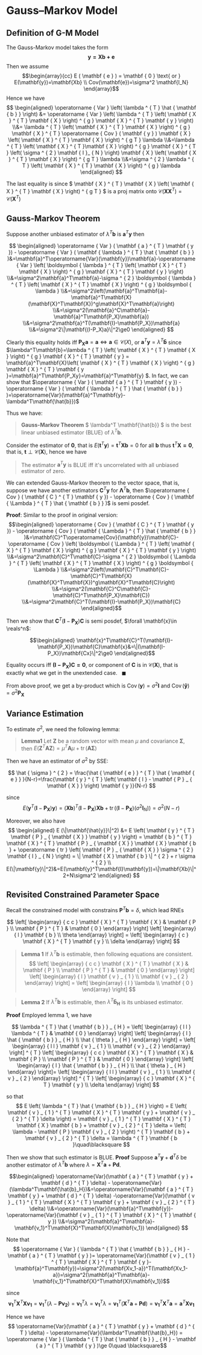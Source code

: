 # Gauss–Markov Model

## Definition of G-M Model

The Gauss-Markov model takes the form $$ \mathbf{y=Xb+e} $$ Then we assume
$$\begin{array}{cc}
E ( \mathbf { e } ) = \mathbf { 0 } \text{ or } E(\mathbf{y})=\mathbf{Xb} \\
Cov(\mathbf{e})=\sigma^2 \mathbf{I_N}
\end{array}$$Hence we have
$$ \begin{aligned}
\operatorname { Var } \left( \lambda ^ { T } \hat { \mathbf { b } } \right) &= \operatorname { Var } \left( \lambda ^ { T } \left( \mathbf { X } ^ { T } \mathbf { X } \right) ^ { g } \mathbf { X } ^ { T } \mathbf { y } \right)
\\&= \lambda ^ { T } \left( \mathbf { X } ^ { T } \mathbf { X } \right) ^ { g } \mathbf { X } ^ { T } \operatorname { Cov } ( \mathbf { y } ) \mathbf { X } \left( \mathbf { X } ^ { T } \mathbf { X } \right) ^ { g T } \lambda
\\&=\lambda ^ { T } \left( \mathbf { X } ^ { T }\mathbf { X } \right) ^ { g } \mathbf { X } ^ { T } \left( \sigma ^ { 2 } \mathbf { I }_ { N } \right) \mathbf { X } \left( \mathbf { X } ^ { T } \mathbf { X } \right) ^ { g T } \lambda
\\&=\sigma ^ { 2 } \lambda ^ { T } \left( \mathbf { X } ^ { T } \mathbf { X } \right) ^ { g } \lambda
\end{aligned} $$

The last equality is since $ \mathbf { X } ^ { T } \mathbf { X } \left( \mathbf { X } ^ { T } \mathbf { X } \right) ^ { g T } $ is a proj matrix onto $\mathcal{C}(\mathbf{X}\mathbf{X}^T)=\mathcal{C}(\mathbf{X}^T)$ 

## Gauss-Markov Theorem

Suppose another unbiased estimator of $\lambda^T\mathbf{b}$ is $\mathbf{a}^T\mathbf{y}$ then

$$ \begin{aligned}
    \operatorname { Var } ( \mathbf { a } ^ { T } \mathbf { y }) - \operatorname { Var } ( \mathbf { \lambda } ^ { T } \hat { \mathbf { b } } )&=\mathbf{a}^T\operatorname{Var}(\mathbf{y})\mathbf{a}-\operatorname { Var } \left( \boldsymbol { \lambda } ^ { T } \left( \mathbf { X } ^ { T } \mathbf { X } \right) ^ { g } \mathbf { X } ^ { T } \mathbf { y } \right)
\\&=\sigma^2\mathbf{a}^T\mathbf{a}-\sigma ^ { 2 } \boldsymbol { \lambda } ^ { T } \left( \mathbf { X } ^ { T } \mathbf { X } \right) ^ { g } \boldsymbol { \lambda }
\\&=\sigma^2\left(\mathbf{a}^T\mathbf{a}-\mathbf{a}^T\mathbf{X}(\mathbf{X}^T\mathbf{X})^g\mathbf{X}^T\mathbf{a}\right)
\\&=\sigma^2(\mathbf{a}^C\mathbf{a}-\mathbf{a}^T\mathbf{P_X}\mathbf{a})
\\&=\sigma^2\mathbf{a}^T(\mathbf{I}-\mathbf{P_X})\mathbf{a}
\\&=\sigma^2\|\mathbf{(I-P_X)a}\|^2\ge0
\end{aligned} $$

Clearly this equality holds iff $\mathbf{P_Xa}=\mathbf{a}\iff\mathbf{a}\in \mathcal{C}(X)$, or $\mathbf{a}^T\mathbf{y}=\lambda^T\mathbf{\hat{b}}$ since $\lambda^T\mathbf{b}=\lambda ^ { T } \left( \mathbf { X } ^ { T } \mathbf { X } \right) ^ { g } \mathbf { X } ^ { T } \mathbf { y } = \mathbf{a}^T\mathbf{X}\left( \mathbf { X } ^ { T } \mathbf { X } \right) ^ { g } \mathbf { X } ^ { T } \mathbf { y }=\mathbf{a}^T\mathbf{P_Xy}=\mathbf{a}^T\mathbf{y} $. In fact, we can show that $\operatorname { Var } ( \mathbf { a } ^ { T } \mathbf { y }) - \operatorname { Var } ( \mathbf { \lambda } ^ { T } \hat { \mathbf { b } } )=\operatorname{Var}(\mathbf{a}^T\mathbf{y}-\lambda^T\mathbf{\hat{b}})$

Thus we have:

> **Gauss-Markov Theorem** $ \lambda^T \mathbf{\hat{b}} $ is the best linear unbiased estimator (BLUE) of $\lambda^T\mathbf{b}$.

Consider the estimator of $\mathbf{0}$, that is $E(\mathbf{t}^T\mathbf{y})=\mathbf{t}^T\mathbf{Xb}=0$ for all $\mathbf{b}$ thus $\mathbf{t}^T\mathbf{X=0}$, that is, $\mathbf{t} \perp \mathcal{C}(\mathbf{X})$, hence we have

> The estimator $\mathbf{a}^T\mathbf{y}$ is BLUE iff it's uncorrelated with all unbiased estimator of zero.

We can extended Gauss-Markov theorem to the vector space, that is, suppose we have another estimators $\mathbf{C}^T\mathbf{y}$ for $\mathbf{\Lambda}^T\mathbf{b}$, then $\operatorname { Cov } ( \mathbf { C } ^ { T } \mathbf { y }) - \operatorname { Cov } ( \mathbf { \Lambda } ^ { T } \hat { \mathbf { b } } )$ is semi posdef.

**Proof**:
Similar to the proof in original version:
$$\begin{aligned}
    \operatorname { Cov } ( \mathbf { C } ^ { T } \mathbf { y }) - \operatorname { Cov } ( \mathbf { \Lambda } ^ { T } \hat { \mathbf { b } } )&=\mathbf{C}^T\operatorname{Cov}(\mathbf{y})\mathbf{C}-\operatorname { Cov } \left( \boldsymbol { \Lambda } ^ { T } \left( \mathbf { X } ^ { T } \mathbf { X } \right) ^ { g } \mathbf { X } ^ { T } \mathbf { y } \right)
\\&=\sigma^2\mathbf{C}^T\mathbf{C}-\sigma ^ { 2 } \boldsymbol { \Lambda } ^ { T } \left( \mathbf { X } ^ { T } \mathbf { X } \right) ^ { g } \boldsymbol { \Lambda }
\\&=\sigma^2\left(\mathbf{C}^T\mathbf{C}-\mathbf{C}^T\mathbf{X}(\mathbf{X}^T\mathbf{X})^g\mathbf{X}^T\mathbf{C}\right)
\\&=\sigma^2(\mathbf{C}^C\mathbf{C}-\mathbf{C}^T\mathbf{P_X}\mathbf{C})
\\&=\sigma^2\mathbf{C}^T(\mathbf{I}-\mathbf{P_X})\mathbf{C}
\end{aligned}$$

Then we show that $\mathbf{C}^T(\mathbf{I}-\mathbf{P_X})\mathbf{C}$ is semi posdef, $\forall \mathbf{x}\in \reals^n$:

$$\begin{aligned}
 \mathbf{x}^T\mathbf{C}^T(\mathbf{I}-\mathbf{P_X})\mathbf{C}\mathbf{x}&=\|(\mathbf{I-P_X})\mathbf{Cx}\|^2\ge0
\end{aligned}$$

Equality occurs iff $\mathbf{(I-P_X)C=0}$, or component of $\mathbf{C}$ is in $\mathcal{C}(\mathcal{\mathbf{X}})$, that is exactly what we get in the unextended case.  $\ \ \blacksquare$

From above proof, we get a by-product which is $\operatorname{Cov}(\mathbf{y})=\sigma^2\mathbf{I}$ and $\operatorname{Cov}(\mathbf{\hat{y}})=\sigma^2\mathbf{P_X}$

## Variance Estimation

To estimate $\sigma^2$, we need the following lemma:

> **Lemma1** Let $\mathbf{Z}$ be a random vector with mean $\mu$ and covariance $\mathbf{\Sigma}$, then $E \left( \mathbf { Z } ^ { T } \mathbf { A } \mathbf { Z } \right) = \mu ^ { T } \mathbf { A } \mu + \operatorname { tr } ( \mathbf { A } \mathbf { \Sigma } )$

Then we have an estimator of $\sigma^2$ by SSE:

$$ \hat { \sigma } ^ { 2 } = \frac{\hat { \mathbf { e } } ^ { T } \hat { \mathbf { e } } }{N-r}=\frac{\mathbf { y } ^ { T } \left( \mathbf { I } - \mathbf { P } _ { \mathbf { X } } \right) \mathbf { y }}{N-r} $$

since $$ E \left( \mathbf { y } ^ { T } \left( \mathbf { I } - \mathbf { P } _ { \mathbf { X } } \right) \mathbf { y } \right) = ( \mathbf { X } \mathbf { b } ) ^ { T } \left( \mathbf { I } - \mathbf { P } _ { \mathbf { X } } \right) \mathbf { X } \mathbf { b } + \operatorname { tr } \left( \left( \mathbf { I } - \mathbf { P } _ { \mathbf { X } } \right) \left( \sigma ^ { 2 } \mathbf { I } _ { N } \right) \right) = \sigma ^ { 2 } ( N - r ) $$

Moreover, we also have 
$$ \begin{aligned}
E (\|\mathbf{\hat{y}}\|^2) &= E \left( \mathbf { y } ^ { T } \mathbf { P } _ { \mathbf { X } } \mathbf { y } \right) = \mathbf { b } ^ { T } \mathbf { X } ^ { T } \mathbf { P } _ { \mathbf { X } } \mathbf { X } \mathbf { b } + \operatorname { tr } \left( \mathbf { P } _ { \mathbf { X } } \sigma ^ { 2 } \mathbf { I } _ { N } \right) = \| \mathbf { X } \mathbf { b } \| ^ { 2 } + r \sigma ^ { 2 } 
\\
E(\|\mathbf{y}\|^2)&=E(\mathbf{y}^T\mathbf{I}\mathbf{y})=\|\mathbf{Xb}\|^2+N\sigma^2
\end{aligned} $$

## Revisited Constrained Parameter Space

Recall the constrained model with constrains $\mathbf{P}^T\mathbf{b}=\delta$, which lead RNEs

$$  \left[ \begin{array} { c c } \mathbf { X } ^ { T } \mathbf { X } & \mathbf { P } \\ \mathbf { P } ^ { T } & \mathbf { 0 } \end{array} \right] \left[ \begin{array} { l } \mathbf { b } \\ \theta \end{array} \right] = \left[ \begin{array} { c } \mathbf { X } ^ { T } \mathbf { y } \\ \delta \end{array} \right]  $$

> **Lemma 1** If $\lambda^T\mathbf{b}$ is estimable, then following equations are consistent. $$ \left[ \begin{array} { c c } \mathbf { X } ^ { T } \mathbf { X } & \mathbf { P } \\ \mathbf { P } ^ { T } & \mathbf { 0 } \end{array} \right] \left[ \begin{array} { l } \mathbf { v } _ { 1 } \\ \mathbf { v } _ { 2 } \end{array} \right] = \left[ \begin{array} { l } \lambda \\ \mathbf { 0 } \end{array} \right] $$

> **Lemma 2** If $\lambda^T\mathbf{b}$ is estimable, then $\lambda^T\mathbf{\hat{b}_H}$ is its unbiased estimator.

**Proof** Employed lemma 1, we have

$$ \lambda ^ { T } \hat { \mathbf { b } } _ { H } = \left[ \begin{array} { l l } \lambda ^ { T } & \mathbf { 0 } \end{array} \right] \left[ \begin{array} { l } \hat { \mathbf { b } } _ { H } \\ \hat { \theta } _ { H } \end{array} \right] = \left[ \begin{array} { l l } \mathbf { v } _ { 1 } \\ \mathbf { v } _ { 2 } \end{array} \right] ^ { T } \left[ \begin{array} { c c } \mathbf { X } ^ { T } \mathbf { X } & \mathbf { P } \\ \mathbf { P } ^ { T } & \mathbf { 0 } \end{array} \right] \left[ \begin{array} { l } \hat { \mathbf { b } } _ { H } \\ \hat { \theta } _ { H } \end{array} \right]= \left[ \begin{array} { l l } \mathbf { v } _ { 1 } \\ \mathbf { v } _ { 2 } \end{array} \right] ^ { T } \left[ \begin{array} { c } \mathbf { X } ^ { T } \mathbf { y } \\ \delta \end{array} \right] $$

so that $$ E \left( \lambda ^ { T } \hat { \mathbf { b } } _ { H } \right) = E \left( \mathbf { v } _ { 1 } ^ { T } \mathbf { X } ^ { T } \mathbf { y } + \mathbf { v } _ { 2 } ^ { T } \delta \right) = \mathbf { v } _ { 1 } ^ { T } \mathbf { X } ^ { T } \mathbf { X } \mathbf { b } + \mathbf { v } _ { 2 } ^ { T } \delta = \left( \lambda - \mathbf { P } \mathbf { v } _ { 2 } \right) ^ { T } \mathbf { b } + \mathbf { v } _ { 2 } ^ { T } \delta = \lambda ^ { T } \mathbf { b }\quad\blacksquare $$

Then we show that such estimator is BLUE. 
**Proof** Suppose $\mathbf { a } ^ { T } \mathbf { y } + \mathbf { d } ^ { T } \delta$ be another estimator of $\lambda^T\mathbf{b}$ where $\lambda=\mathbf{X}^T\mathbf{a}+\mathbf{Pd}$.

$$\begin{aligned}
\operatorname{Var}(\mathbf { a } ^ { T } \mathbf { y } + \mathbf { d } ^ { T } \delta) - \operatorname{Var}(\lambda^T\mathbf{\hat{b}_H})&=\operatorname{Var}(\mathbf { a } ^ { T } \mathbf { y } + \mathbf { d } ^ { T } \delta) -\operatorname{Var}(\mathbf { v } _ { 1 } ^ { T } \mathbf { X } ^ { T } \mathbf { y } + \mathbf { v } _ { 2 } ^ { T } \delta)
\\&=\operatorname{Var}(\mathbf{a}^T\mathbf{y})-\operatorname{Var}(\mathbf { v } _ { 1 } ^ { T } \mathbf { X } ^ { T } \mathbf { y })
\\&=\sigma^2(\mathbf{a}^T\mathbf{a}-\mathbf{v_1}^T\mathbf{X}^T\mathbf{X}\mathbf{v_1})
\end{aligned} $$

Note that $$ \operatorname { Var } ( \lambda ^ { T } \hat { \mathbf { b } } _ { H } - \mathbf { a } ^ { T } \mathbf { y } )= \operatorname{Var}(\mathbf { v } _ { 1 } ^ { T } \mathbf { X } ^ { T } \mathbf { y }-\mathbf{a}^T\mathbf{y})=\sigma^2(\mathbf{Xv_1-a})^T(\mathbf{Xv_1-a})=\sigma^2(\mathbf{a}^T\mathbf{a}-\mathbf{v_1}^T\mathbf{X}^T\mathbf{X}\mathbf{v_1})$$

since $$\mathbf{v_1}^T\mathbf{X}^T\mathbf{X}\mathbf{v_1}=\mathbf{v_1}^T(\lambda-\mathbf{Pv_2})=\mathbf{v_1}^T\lambda=\mathbf{v_1}^T\lambda=\mathbf{v_1}^T(\mathbf{X}^T\mathbf{a}+\mathbf{Pd})=\mathbf{v_1}^T\mathbf{X}^T\mathbf{a}=\mathbf{a}^T\mathbf{Xv_1}$$

Hence we have $$ \operatorname{Var}(\mathbf { a } ^ { T } \mathbf { y } + \mathbf { d } ^ { T } \delta) - \operatorname{Var}(\lambda^T\mathbf{\hat{b}_H}) = \operatorname { Var } ( \lambda ^ { T } \hat { \mathbf { b } } _ { H } - \mathbf { a } ^ { T } \mathbf { y } )\ge 0\quad \blacksquare$$